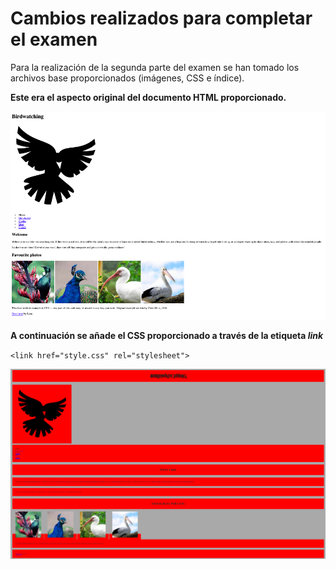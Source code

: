 # Cambios realizados para completar el examen

Para la realización de la segunda parte del examen se han tomado los archivos base proporcionados (imágenes, CSS e índice).

**Este era el aspecto original del documento HTML proporcionado.**

![original](Resources/Original.png)

**A continuación se añade el CSS proporcionado a través de la etiqueta *link***

`<link href="style.css" rel="stylesheet">` 

![CSS](Resources/CSS.png)

